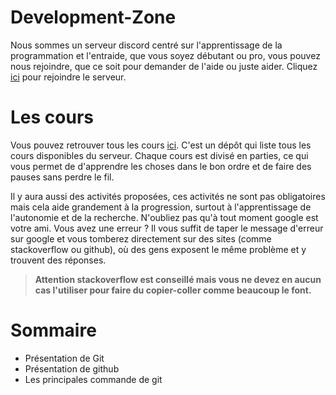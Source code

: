 # Development-Zone

Nous sommes un serveur discord centré sur l'apprentissage de la programmation et l'entraide, que vous soyez débutant ou pro, vous pouvez nous rejoindre, que ce soit pour demander de l'aide ou juste aider. Cliquez <a href="https://discord.gg/qvzwqaM">ici</a> pour rejoindre le serveur.

# Les cours

Vous pouvez retrouver tous les cours <a href="https://github.com/Development-Zone/cours">ici</a>. C'est un dépôt qui liste tous les cours disponibles du serveur. Chaque cours est divisé en parties, ce qui vous permet de d'apprendre les choses dans le bon ordre et de faire des pauses sans perdre le fil.

Il y aura aussi des activités proposées, ces activités ne sont pas obligatoires mais cela aide grandement à la progression, surtout à l'apprentissage de l'autonomie et de la recherche. N'oubliez pas qu'à tout moment google est votre ami. Vous avez une erreur ? Il vous suffit de taper le message d'erreur sur google et vous tomberez directement sur des sites (comme stackoverflow ou github), où des gens exposent le même problème et y trouvent des réponses. 

> **Attention stackoverflow est conseillé mais vous ne devez en aucun cas l'utiliser pour faire du copier-coller comme beaucoup le font.**

# Sommaire

- Présentation de Git
- Présentation de github
- Les principales commande de git
